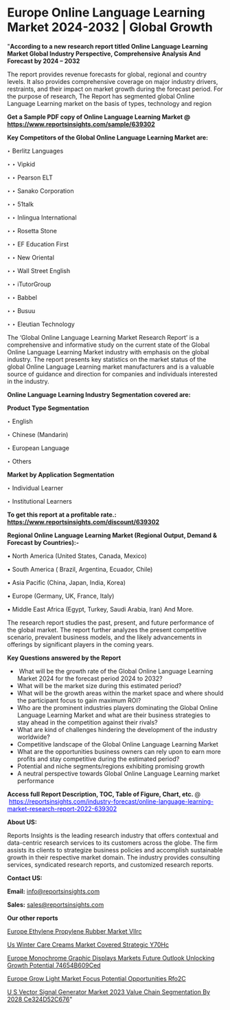 # Europe Online Language Learning Market 2024-2032 | Global Growth

"<strong>According to a new research report titled Online Language Learning Market Global Industry Perspective, Comprehensive Analysis And Forecast by 2024 – 2032</strong>

The report provides revenue forecasts for global, regional and country levels. It also provides comprehensive coverage on major industry drivers, restraints, and their impact on market growth during the forecast period. For the purpose of research, The Report has segmented global Online Language Learning market on the basis of types, technology and region

<strong>Get a Sample PDF copy of Online Language Learning Market </strong><strong>@<a href=https://www.reportsinsights.com/sample/639302 style=color:#0000ff;> https://www.reportsinsights.com/sample/639302</a></strong></font>

<strong>Key Competitors of the Global Online Language Learning Market are:</strong>

‣ Berlitz Languages

‣ 
‣ Vipkid

‣ 
‣ Pearson ELT

‣ 
‣ Sanako Corporation

‣ 
‣ 51talk

‣ 
‣ Inlingua International

‣ 
‣ Rosetta Stone

‣ 
‣ EF Education First

‣ 
‣ New Oriental

‣ 
‣ Wall Street English

‣ 
‣ iTutorGroup

‣ 
‣ Babbel

‣ 
‣ Busuu

‣ 
‣ Eleutian Technology

The ‘Global Online Language Learning Market Research Report’ is a comprehensive and informative study on the current state of the Global Online Language Learning Market industry with emphasis on the global industry. The report presents key statistics on the market status of the global Online Language Learning market manufacturers and is a valuable source of guidance and direction for companies and individuals interested in the industry.

<strong>Online Language Learning Industry Segmentation covered are:</strong>

<strong>Product Type Segmentation</strong>

‣    English

‣ Chinese (Mandarin)

‣ European Language

‣ Others

<strong>Market by Application Segmentation</strong>

‣   Individual Learner

‣ Institutional Learners

<strong>To get this report at a profitable rate.: <a href=https://www.reportsinsights.com/discount/639302 style=color:#0000ff;>https://www.reportsinsights.com/discount/639302</a></strong></font>

<strong>Regional Online Language Learning Market (Regional Output, Demand &amp; Forecast by Countries):-</strong>

• North America (United States, Canada, Mexico)

• South America ( Brazil, Argentina, Ecuador, Chile)

• Asia Pacific (China, Japan, India, Korea)

• Europe (Germany, UK, France, Italy)

• Middle East Africa (Egypt, Turkey, Saudi Arabia, Iran) And More.

The research report studies the past, present, and future performance of the global market. The report further analyzes the present competitive scenario, prevalent business models, and the likely advancements in offerings by significant players in the coming years.

<strong>Key Questions answered by the Report</strong>
<ul>
  <li> What will be the growth rate of the Global Online Language Learning Market 2024 for the forecast period 2024 to 2032?</li>
  <li>What will be the market size during this estimated period?</li>
  <li>What will be the growth areas within the market space and where should the participant focus to gain maximum ROI?</li>
  <li>Who are the prominent industries players dominating the Global Online Language Learning Market and what are their business strategies to stay ahead in the competition against their rivals?</li>
  <li>What are kind of challenges hindering the development of the industry worldwide?</li>
  <li>Competitive landscape of the Global Online Language Learning Market</li>
  <li>What are the opportunities business owners can rely upon to earn more profits and stay competitive during the estimated period?</li>
  <li>Potential and niche segments/regions exhibiting promising growth</li>
  <li>A neutral perspective towards Global Online Language Learning market performance</li>
</ul>
<strong>Access full Report Description, TOC, Table of Figure, Chart, etc. </strong>@  <a href=https://reportsinsights.com/industry-forecast/online-language-learning-market-research-report-2022-639302 style=color:#0000ff;>https://reportsinsights.com/industry-forecast/online-language-learning-market-research-report-2022-639302</a></font>

<strong><strong>About US</strong>:</strong>

Reports Insights is the leading research industry that offers contextual and data-centric research services to its customers across the globe. The firm assists its clients to strategize business policies and accomplish sustainable growth in their respective market domain. The industry provides consulting services, syndicated research reports, and customized research reports.

<strong>Contact US:</strong>

<p class=""""><b>Email:</b> <a href=mailto:info@reportsinsights.com>info@reportsinsights.com</a></p>
<p class=""""><b>Sales:</b> <a href=mailto:sales@reportsinsights.com>sales@reportsinsights.com</a></p>

<strong>Our other reports</strong>

<a href=https://www.linkedin.com/pulse/europe-ethylene-propylene-rubber-market-vllrc/>Europe Ethylene Propylene Rubber Market Vllrc</a>

<a href=https://www.linkedin.com/pulse/us-winter-care-creams-market-covered-strategic-y70hc/>Us Winter Care Creams Market Covered Strategic Y70Hc</a>

<a href=https://medium.com/@a86515711/europe-monochrome-graphic-displays-markets-future-outlook-unlocking-growth-potential-74654b609ced>Europe Monochrome Graphic Displays Markets Future Outlook Unlocking Growth Potential 74654B609Ced</a>

<a href=https://www.linkedin.com/pulse/europe-grow-light-market-focus-potential-opportunities-rfo2c/>Europe Grow Light Market Focus Potential Opportunities Rfo2C</a>

<a href=https://medium.com/@d7298290/u-s-vector-signal-generator-market-2023-value-chain-segmentation-by-2028-ce324d52c676>U S Vector Signal Generator Market 2023 Value Chain Segmentation By 2028 Ce324D52C676</a>"
